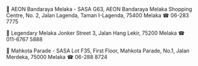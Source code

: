 📍 AEON Bandaraya Melaka - SASA
G63, AEON Bandaraya Melaka Shopping Centre, No. 2, Jalan Lagenda, Taman I-Lagenda, 75400 Melaka
☎︎ 06-283 7775

📍 Legendary Melaka Jonker Street
3, Jalan Hang Lekir, 75200 Melaka
☎︎ 011-6767 5888

📍 Mahkota Parade - SASA
Lot F35, First Floor, Mahkota Parade, No.1, Jalan Merdeka, 75000 Melaka
☎︎ 06-288 8724
